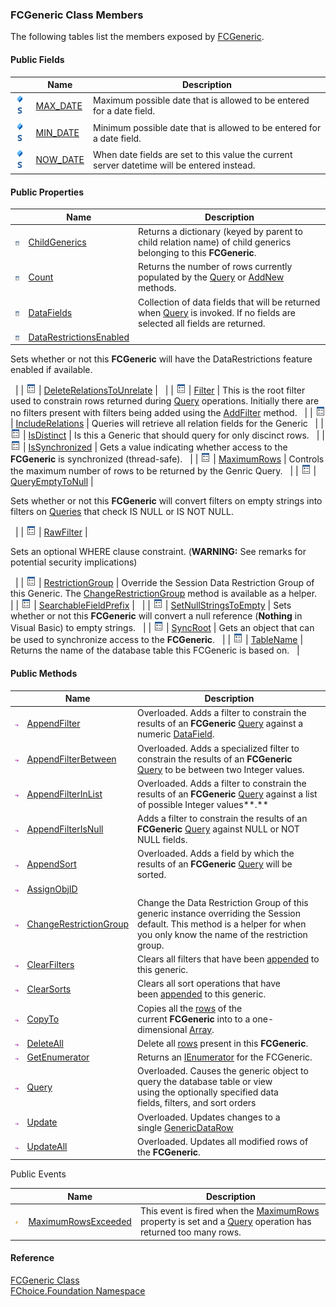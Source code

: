 ﻿### FCGeneric Class Members

The following tables list the members exposed by [FCGeneric](fcSDK~FChoice.Foundation.FCGeneric.md).

#### Public Fields

|   | Name | Description |
| --- | --- | --- |
| ![Public Field](dotnetimages/publicField.png)![static (Shared in Visual Basic)](dotnetimages/static.png) | [MAX_DATE](fcSDK~FChoice.Foundation.FCGeneric~MAX_DATE.md) | Maximum possible date that is allowed to be entered for a date field.   |
| ![Public Field](dotnetimages/publicField.png)![static (Shared in Visual Basic)](dotnetimages/static.png) | [MIN_DATE](fcSDK~FChoice.Foundation.FCGeneric~MIN_DATE.md) | Minimum possible date that is allowed to be entered for a date field.   |
| ![Public Field](dotnetimages/publicField.png)![static (Shared in Visual Basic)](dotnetimages/static.png) | [NOW_DATE](fcSDK~FChoice.Foundation.FCGeneric~NOW_DATE.md) | When date fields are set to this value the current server datetime will be entered instead.   |



#### Public Properties

|   | Name | Description |
| --- | --- | --- |
| ![Public Property](dotnetimages/publicProperty.png) | [ChildGenerics](fcSDK~FChoice.Foundation.FCGeneric~ChildGenerics.md) | Returns a dictionary (keyed by parent to child relation name) of child generics belonging to this **FCGeneric**.   |
| ![Public Property](dotnetimages/publicProperty.png) | [Count](fcSDK~FChoice.Foundation.FCGeneric~Count.md) | Returns the number of rows currently populated by the [Query](fcSDK~FChoice.Foundation.FCGeneric~Query.md) or [AddNew](/sdk/fcSDK~FChoice.Foundation.Clarify.ClarifyGeneric~AddNew.md) methods.   |
| ![Public Property](dotnetimages/publicProperty.png) | [DataFields](fcSDK~FChoice.Foundation.FCGeneric~DataFields.md) | Collection of data fields that will be returned when [Query](fcSDK~FChoice.Foundation.FCGeneric~Query.md) is invoked. If no fields are selected all fields are returned.   |
| ![Public Property](dotnetimages/publicProperty.png) | [DataRestrictionsEnabled](fcSDK~FChoice.Foundation.FCGeneric~DataRestrictionsEnabled.md) | 
Sets whether or not this **FCGeneric** will have the DataRestrictions feature enabled if available.

  |
| ![Public Property](dotnetimages/publicProperty.png) | [DeleteRelationsToUnrelate](fcSDK~FChoice.Foundation.FCGeneric~DeleteRelationsToUnrelate.md) |   |
| ![Public Property](dotnetimages/publicProperty.png) | [Filter](fcSDK~FChoice.Foundation.FCGeneric~Filter.md) | This is the root filter used to constrain rows returned during [Query](fcSDK~FChoice.Foundation.FCGeneric~Query.md) operations. Initially there are no filters present with filters being added using the [AddFilter](fcSDK~FChoice.Foundation.Filters.LogicalFilter~AddFilter.md) method.   |
| ![Public Property](dotnetimages/publicProperty.png) | [IncludeRelations](fcSDK~FChoice.Foundation.FCGeneric~IncludeRelations.md) | Queries will retrieve all relation fields for the Generic   |
| ![Public Property](dotnetimages/publicProperty.png) | [IsDistinct](fcSDK~FChoice.Foundation.FCGeneric~IsDistinct.md) | Is this a Generic that should query for only discinct rows.   |
| ![Public Property](dotnetimages/publicProperty.png) | [IsSynchronized](fcSDK~FChoice.Foundation.FCGeneric~IsSynchronized.md) | Gets a value indicating whether access to the **FCGeneric** is synchronized (thread-safe).   |
| ![Public Property](dotnetimages/publicProperty.png) | [MaximumRows](fcSDK~FChoice.Foundation.FCGeneric~MaximumRows.md) | Controls the maximum number of rows to be returned by the Genric Query.   |
| ![Public Property](dotnetimages/publicProperty.png) | [QueryEmptyToNull](fcSDK~FChoice.Foundation.FCGeneric~QueryEmptyToNull.md) | 

Sets whether or not this **FCGeneric** will convert filters on empty strings into filters on [Queries](fcSDK~FChoice.Foundation.FCGeneric~Query.md) that check IS NULL or IS NOT NULL.

  |
| ![Public Property](dotnetimages/publicProperty.png) | [RawFilter](fcSDK~FChoice.Foundation.FCGeneric~RawFilter.md) | 

Sets an optional WHERE clause constraint. (**WARNING:** See remarks for potential security implications)

  |
| ![Public Property](dotnetimages/publicProperty.png) | [RestrictionGroup](fcSDK~FChoice.Foundation.FCGeneric~RestrictionGroup.md) | Override the Session Data Restriction Group of this Generic. The [ChangeRestrictionGroup](fcSDK~FChoice.Foundation.FCGeneric~ChangeRestrictionGroup.md) method is available as a helper.   |
| ![Public Property](dotnetimages/publicProperty.png) | [SearchableFieldPrefix](fcSDK~FChoice.Foundation.FCGeneric~SearchableFieldPrefix.md) |   |
| ![Public Property](dotnetimages/publicProperty.png) | [SetNullStringsToEmpty](fcSDK~FChoice.Foundation.FCGeneric~SetNullStringsToEmpty.md) | Sets whether or not this **FCGeneric** will convert a null reference (**Nothing** in Visual Basic) to empty strings.   |
| ![Public Property](dotnetimages/publicProperty.png) | [SyncRoot](fcSDK~FChoice.Foundation.FCGeneric~SyncRoot.md) | Gets an object that can be used to synchronize access to the **FCGeneric**.   |
| ![Public Property](dotnetimages/publicProperty.png) | [TableName](fcSDK~FChoice.Foundation.FCGeneric~TableName.md) | Returns the name of the database table this FCGeneric is based on.   |



#### Public Methods

|   | Name | Description |
| --- | --- | --- |
| ![Public Method](dotnetimages/publicMethod.png) | [AppendFilter](fcSDK~FChoice.Foundation.FCGeneric~AppendFilter.md) | Overloaded. Adds a filter to constrain the results of an **FCGeneric** [Query](fcSDK~FChoice.Foundation.FCGeneric~Query.md) against a numeric [DataField](fcSDK~FChoice.Foundation.FCGeneric~DataFields.md).   |
| ![Public Method](dotnetimages/publicMethod.png) | [AppendFilterBetween](fcSDK~FChoice.Foundation.FCGeneric~AppendFilterBetween.md) | Overloaded. Adds a specialized filter to constrain the results of an **FCGeneric** [Query](fcSDK~FChoice.Foundation.FCGeneric~Query.md) to be between two Integer values.   |
| ![Public Method](dotnetimages/publicMethod.png) | [AppendFilterInList](fcSDK~FChoice.Foundation.FCGeneric~AppendFilterInList.md) | Overloaded. Adds a filter to constrain the results of an **FCGeneric** [Query](fcSDK~FChoice.Foundation.FCGeneric~Query.md) against a list of possible Integer values**.**   |
| ![Public Method](dotnetimages/publicMethod.png) | [AppendFilterIsNull](fcSDK~FChoice.Foundation.FCGeneric~AppendFilterIsNull.md) | Adds a filter to constrain the results of an **FCGeneric** [Query](fcSDK~FChoice.Foundation.FCGeneric~Query.md) against NULL or NOT NULL fields.   |
| ![Public Method](dotnetimages/publicMethod.png) | [AppendSort](fcSDK~FChoice.Foundation.FCGeneric~AppendSort.md) | Overloaded. Adds a field by which the results of an **FCGeneric** [Query](fcSDK~FChoice.Foundation.FCGeneric~Query.md) will be sorted.   |
| ![Public Method](dotnetimages/publicMethod.png) | [AssignObjID](fcSDK~FChoice.Foundation.FCGeneric~AssignObjID.md) |   |
| ![Public Method](dotnetimages/publicMethod.png) | [ChangeRestrictionGroup](fcSDK~FChoice.Foundation.FCGeneric~ChangeRestrictionGroup.md) | Change the Data Restriction Group of this generic instance overriding the Session default. This method is a helper for when you only know the name of the restriction group.   |
| ![Public Method](dotnetimages/publicMethod.png) | [ClearFilters](fcSDK~FChoice.Foundation.FCGeneric~ClearFilters.md) | Clears all filters that have been [appended](fcSDK~FChoice.Foundation.FCGeneric~AppendFilter.md) to this generic.   |
| ![Public Method](dotnetimages/publicMethod.png) | [ClearSorts](fcSDK~FChoice.Foundation.FCGeneric~ClearSorts.md) | Clears all sort operations that have been [appended](fcSDK~FChoice.Foundation.FCGeneric~AppendSort.md) to this generic.   |
| ![Public Method](dotnetimages/publicMethod.png) | [CopyTo](fcSDK~FChoice.Foundation.FCGeneric~CopyTo.md) | Copies all the [rows](/sdk/fcSDK~FChoice.Foundation.FCGeneric~Rows.md) of the current **FCGeneric** into to a one-dimensional [Array](ms-help://MS.NETFrameworkSDKv1.1/cpref/html/frlrfsystemarrayclasstopic.htm).   |
| ![Public Method](dotnetimages/publicMethod.png) | [DeleteAll](fcSDK~FChoice.Foundation.FCGeneric~DeleteAll.md) | Delete all [rows](/sdk/fcSDK~FChoice.Foundation.FCGeneric~Rows.md) present in this **FCGeneric**.   |
| ![Public Method](dotnetimages/publicMethod.png) | [GetEnumerator](fcSDK~FChoice.Foundation.FCGeneric~GetEnumerator.md) | Returns an [IEnumerator](ms-help://MS.NETFrameworkSDKv1.1/cpref/html/frlrfsystemcollectionsienumeratorclasstopic.htm) for the FCGeneric.   |
| ![Public Method](dotnetimages/publicMethod.png) | [Query](fcSDK~FChoice.Foundation.FCGeneric~Query.md) | Overloaded. Causes the generic object to query the database table or view using the optionally specified data fields, filters, and sort orders   |
| ![Public Method](dotnetimages/publicMethod.png) | [Update](fcSDK~FChoice.Foundation.FCGeneric~Update.md) | Overloaded. Updates changes to a single [GenericDataRow](fcSDK~FChoice.Foundation.GenericDataRow.md)   |
| ![Public Method](dotnetimages/publicMethod.png) | [UpdateAll](fcSDK~FChoice.Foundation.FCGeneric~UpdateAll.md) | Overloaded. Updates all modified rows of the **FCGeneric**.   |



Public Events

|   | Name | Description |
| --- | --- | --- |
| ![Public Event](dotnetimages/publicEvent.png) | [MaximumRowsExceeded](fcSDK~FChoice.Foundation.FCGeneric~MaximumRowsExceeded_EV.md) | This event is fired when the [MaximumRows](fcSDK~FChoice.Foundation.FCGeneric~MaximumRows.md) property is set and a [Query](fcSDK~FChoice.Foundation.FCGeneric~Query.md) operation has returned too many rows.   |





#### Reference

[FCGeneric Class](fcSDK~FChoice.Foundation.FCGeneric.md)  
[FChoice.Foundation Namespace](fcSDK~FChoice.Foundation_namespace.md)